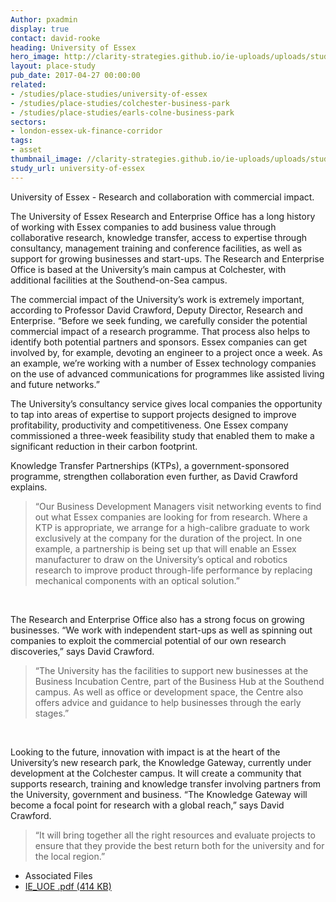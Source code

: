 ```yaml
---
Author: pxadmin
display: true
contact: david-rooke
heading: University of Essex
hero_image: http://clarity-strategies.github.io/ie-uploads/uploads/studies/Uni_Essex_banner.jpg
layout: place-study
pub_date: 2017-04-27 00:00:00
related:
- /studies/place-studies/university-of-essex
- /studies/place-studies/colchester-business-park
- /studies/place-studies/earls-colne-business-park
sectors:
- london-essex-uk-finance-corridor
tags:
- asset
thumbnail_image: //clarity-strategies.github.io/ie-uploads/uploads/studies/003-planned_innovation_centre_cgi_copyright_University_of_Essex_555.jpg
study_url: university-of-essex
---
```


<p>University of Essex - Research and collaboration with commercial impact.</p><p>The University of Essex Research and Enterprise Office has a long history of working with Essex companies to add business value through collaborative research, knowledge transfer, access to expertise through consultancy, management training and conference facilities, as well as support for growing businesses and start-ups. The Research and Enterprise Office is based at the University’s main campus at Colchester, with additional facilities at the Southend-on-Sea campus.</p><p>The commercial impact of the University’s work is extremely important, according to Professor David Crawford, Deputy Director, Research and Enterprise. “Before we seek funding, we carefully consider the potential commercial impact of a research programme. That process also helps to identify both potential partners and sponsors. Essex companies can get involved by, for example, devoting an engineer to a project once a week. As an example, we’re working with a number of Essex technology companies on the use of advanced communications for programmes like assisted living and future networks.”</p><p>The University’s consultancy service gives local companies the opportunity to tap into areas of expertise to support projects designed to improve profitability, productivity and competitiveness. One Essex company commissioned a three-week feasibility study that enabled them to make a significant reduction in their carbon footprint.</p><p>Knowledge Transfer Partnerships (KTPs), a government-sponsored programme, strengthen collaboration even further, as David Crawford explains.</p><blockquote><p>“Our Business Development Managers visit networking events to find out what Essex companies are looking for from research. Where a KTP is appropriate, we arrange for a high-calibre graduate to work exclusively at the company for the duration of the project. In one example, a partnership is being set up that will enable an Essex manufacturer to draw on the University’s optical and robotics research to improve product through-life performance by replacing mechanical components with an optical solution.”</p></blockquote><p> </p><p>The Research and Enterprise Office also has a strong focus on growing businesses. “We work with independent start-ups as well as spinning out companies to exploit the commercial potential of our own research discoveries,” says David Crawford.</p><blockquote><p>“The University has the facilities to support new businesses at the Business Incubation Centre, part of the Business Hub at the Southend campus. As well as office or development space, the Centre also offers advice and guidance to help businesses through the early stages.”</p></blockquote><p> </p><p>Looking to the future, innovation with impact is at the heart of the University’s new research park, the Knowledge Gateway, currently under development at the Colchester campus. It will create a community that supports research, training and knowledge transfer involving partners from the University, government and business. “The Knowledge Gateway will become a focal point for research with a global reach,” says David Crawford.</p><blockquote><p>“It will bring together all the right resources and evaluate projects to ensure that they provide the best return both for the university and for the local region.”</p></blockquote> <ul class='downloadable-files'><li class='header'>Associated Files</li><li><a alt='' class='btn' href='//clarity-strategies.github.io/ie-uploads/uploads/studies/IE_UOE.pdf' target='_blank'>IE_UOE .pdf <span>(414 KB)</span></a></li></ul>